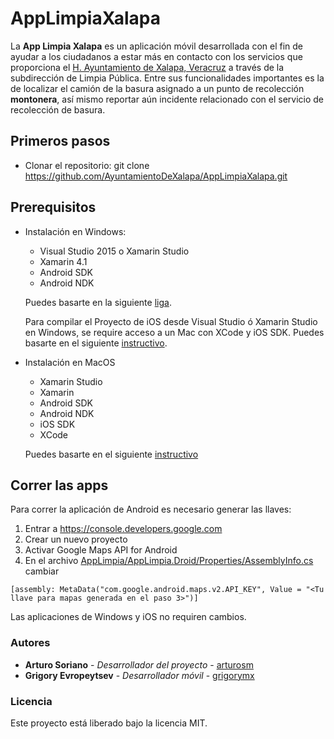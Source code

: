 # AppLimpiaXalapa

La **App Limpia Xalapa** es un aplicación móvil desarrollada con el fin de ayudar a los ciudadanos a estar más en contacto con los servicios que proporciona el [H. Ayuntamiento de Xalapa, Veracruz](http://www.xalapa.gob.mx) a través de la subdirección de Limpia Pública. Entre sus funcionalidades importantes es la de localizar el camión de la basura asignado a un punto de recolección **montonera**, así mismo reportar aún incidente relacionado con el servicio de recolección de basura.

## Primeros pasos

- Clonar el repositorio: git clone https://github.com/AyuntamientoDeXalapa/AppLimpiaXalapa.git

## Prerequisitos

- Instalación en Windows:
  * Visual Studio 2015 o Xamarin Studio
  * Xamarin 4.1
  * Android SDK
  * Android NDK

  Puedes basarte en la siguiente [liga](https://developer.xamarin.com/guides/ios/getting_started/installation/windows/).

  Para compilar el Proyecto de iOS desde Visual Studio ó Xamarin Studio en Windows, se require acceso a un Mac con XCode y iOS SDK. Puedes basarte en el siguiente [instructivo](https://developer.xamarin.com/guides/ios/getting_started/installation/windows/connecting-to-mac/).

- Instalación en MacOS
  * Xamarin Studio
  * Xamarin
  * Android SDK
  * Android NDK
  * iOS SDK
  * XCode
  
  Puedes basarte en el siguiente [instructivo](https://developer.xamarin.com/guides/ios/getting_started/installation/mac/)

## Correr las apps

Para correr la aplicación de Android es necesario generar las llaves:

1. Entrar a https://console.developers.google.com
2. Crear un nuevo proyecto
3. Activar Google Maps API for Android
4. En el archivo [AppLimpia/AppLimpia.Droid/Properties/AssemblyInfo.cs](../AppLimpia/AppLimpia.Droid/Properties/AssemblyInfo.cs) cambiar
```
[assembly: MetaData("com.google.android.maps.v2.API_KEY", Value = "<Tu llave para mapas generada en el paso 3>")]
```

Las aplicaciones de Windows y iOS no requiren cambios.

### Autores

* **Arturo Soriano**  - *Desarrollador del proyecto* - [arturosm](https://github.com/arturosm)
* **Grigory Evropeytsev**  - *Desarrollador móvil* - [grigorymx](https://github.com/grigorymx)

### Licencia

Este proyecto está liberado bajo la licencia MIT.
